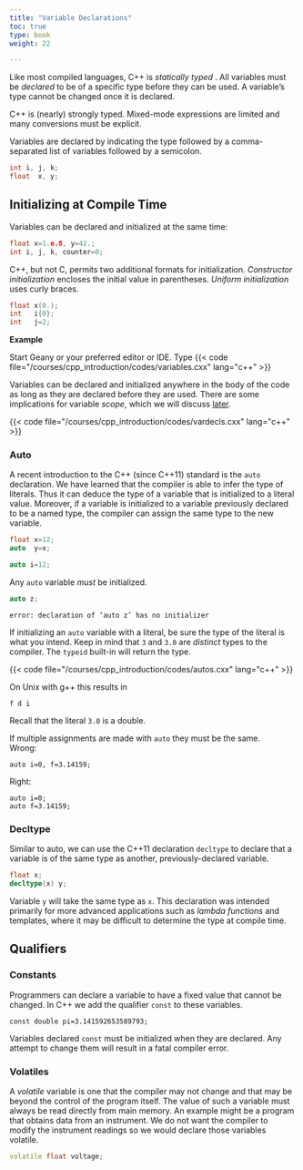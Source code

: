 ```yaml
---
title: "Variable Declarations"
toc: true
type: book
weight: 22

---
```


Like most compiled languages, C++ is _statically_  _typed_ .  All variables must be _declared_ to be of a specific type before they can be used.  A variable’s type cannot be changed once it is declared.

C++ is (nearly) strongly typed.  Mixed-mode expressions are limited and many conversions must be explicit.

Variables are declared by indicating the type followed by a comma-separated list of variables followed by a semicolon.

```c++
int i, j, k;
float  x, y;
```

## Initializing at Compile Time

Variables can be declared and initialized at the same time:

```c++
float x=1.e.8, y=42.;
int i, j, k, counter=0;
```

C++, but not C, permits two additional formats for initialization.  _Constructor initialization_ encloses the initial value in parentheses.  _Uniform initialization_ uses curly braces.
```c++
float x(0.);
int   i{0};
int   j=2;
```

**Example**

Start Geany or your preferred editor or IDE.  Type
{{< code file="/courses/cpp_introduction/codes/variables.cxx" lang="c++" >}}

Variables can be declared and initialized anywhere in the body of the code as long as they are declared before they are used.  There are some implications for variable _scope_, which we will discuss [later](/courses/cpp_introduction/scope.md).  

{{< code file="/courses/cpp_introduction/codes/vardecls.cxx" lang="c++" >}}

### Auto

A recent introduction to the C++ (since C++11) standard is the `auto` declaration.  We have learned that the compiler is able to infer the type of literals.  Thus it can deduce the type of a variable that is initialized to a literal value.  Moreover, if a variable is initialized to a variable previously declared to be a named type, the compiler can assign the same type to the new variable.
```c++
float x=12;
auto  y=x;

auto i=12;
```
Any `auto` variable _must_ be initialized.
```c++
auto z;
```
```no-highlight
error: declaration of ‘auto z’ has no initializer
```
If initializing an `auto` variable with a literal, be sure the type of the literal is what you intend.  Keep in mind that `3` and `3.0` are _distinct_ types to the compiler.  The `typeid` built-in will return the type.

{{< code file="/courses/cpp_introduction/codes/autos.cxx" lang="c++" >}}

On Unix with g++ this results in
```no-highlight
f d i
```
Recall that the literal `3.0` is a double.

If multiple assignments are made with `auto` they must be the same.
<br>
Wrong:
```
auto i=0, f=3.14159;
```
Right:
```
auto i=0;
auto f=3.14159;
```

### Decltype

Similar to auto, we can use the C++11 declaration `decltype` to declare that a variable is of the same type as another, previously-declared variable.  
```c++
float x;
decltype(x) y;
```
Variable `y` will take the same type as `x`.  This declaration was intended primarily for more advanced applications such as _lambda functions_ and templates, where it may be difficult to determine the type at compile time.

## Qualifiers

### Constants

Programmers can declare a variable to have a fixed value that cannot be changed. In C++ we add the qualifier `const` to these variables.
```
const double pi=3.141592653589793;
```
Variables declared `const` must be initialized when they are declared.  Any attempt to change them will result in a fatal compiler error.

### Volatiles

A _volatile_ variable is one that the compiler may not change and that may be beyond the control of the program itself.  The value of such a variable must always be read directly from main memory.  An example might be a program that obtains data from an instrument.  We do not want the compiler to modify the instrument readings so we would declare those variables volatile.

```c++
volatile float voltage;
``` 
